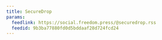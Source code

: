 ```yaml
---
title: SecureDrop
params:
  feedlink: https://social.freedom.press/@securedrop.rss
  feedid: 9b3ba77880fd0d5bddaaf28d724fcd24
---
```

